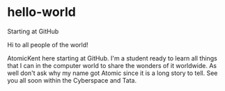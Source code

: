 # hello-world
Starting at GitHub

Hi to all people of the world!

AtomicKent here starting at GitHub. I'm a student ready to learn all things that I can in the computer world to share the wonders of it worldwide. As well don't ask why my name got Atomic since it is a long story to tell. See you all soon within the Cyberspace and Tata.
